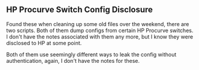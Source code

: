## HP Procurve Switch Config Disclosure 

Found these when cleaning up some old files over the weekend, there are two scripts. Both of them dump configs from certain HP Procurve switches. I don't have the notes associated with them any more, but I know they were disclosed to HP at some point.

Both of them use seemingly different ways to leak the config without authentication, again, I don't have the notes for these.
